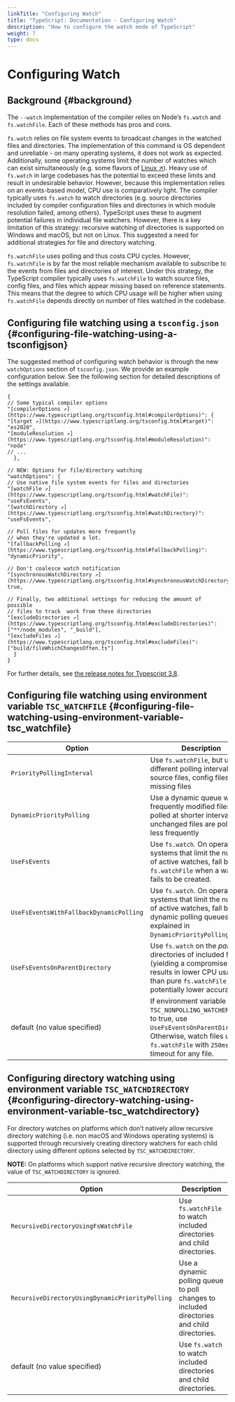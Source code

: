 ```yaml
---
linkTitle: "Configuring Watch"
title: "TypeScript: Documentation - Configuring Watch"
description: "How to configure the watch mode of TypeScript"
weight: 7
type: docs
---
```


# Configuring Watch

## Background {#background}

The `--watch` implementation of the compiler relies on Node’s `fs.watch` and `fs.watchFile`. Each of these methods has pros and cons.

`fs.watch` relies on file system events to broadcast changes in the watched files and directories. The implementation of this command is OS dependent and unreliable - on many operating systems, it does not work as expected. Additionally, some operating systems limit the number of watches which can exist simultaneously (e.g. some flavors of [Linux ↗](https://man7.org/linux/man-pages/man7/inotify.7.html)). Heavy use of `fs.watch` in large codebases has the potential to exceed these limits and result in undesirable behavior. However, because this implementation relies on an events-based model, CPU use is comparatively light. The compiler typically uses `fs.watch` to watch directories (e.g. source directories included by compiler configuration files and directories in which module resolution failed, among others). TypeScript uses these to augment potential failures in individual file watchers. However, there is a key limitation of this strategy: recursive watching of directories is supported on Windows and macOS, but not on Linux. This suggested a need for additional strategies for file and directory watching.

`fs.watchFile` uses polling and thus costs CPU cycles. However, `fs.watchFile` is by far the most reliable mechanism available to subscribe to the events from files and directories of interest. Under this strategy, the TypeScript compiler typically uses `fs.watchFile` to watch source files, config files, and files which appear missing based on reference statements. This means that the degree to which CPU usage will be higher when using `fs.watchFile` depends directly on number of files watched in the codebase.

## Configuring file watching using a `tsconfig.json` {#configuring-file-watching-using-a-tsconfigjson}

The suggested method of configuring watch behavior is through the new `watchOptions` section of `tsconfig.json`. We provide an example configuration below. See the following section for detailed descriptions of the settings available.

```
{
// Some typical compiler options
"[compilerOptions ↗](https://www.typescriptlang.org/tsconfig.html#compilerOptions)": {
"[target ↗](https://www.typescriptlang.org/tsconfig.html#target)": "es2020",
"[moduleResolution ↗](https://www.typescriptlang.org/tsconfig.html#moduleResolution)": "node"
// ...
  },

// NEW: Options for file/directory watching
"watchOptions": {
// Use native file system events for files and directories
"[watchFile ↗](https://www.typescriptlang.org/tsconfig.html#watchFile)": "useFsEvents",
"[watchDirectory ↗](https://www.typescriptlang.org/tsconfig.html#watchDirectory)": "useFsEvents",

// Poll files for updates more frequently
// when they're updated a lot.
"[fallbackPolling ↗](https://www.typescriptlang.org/tsconfig.html#fallbackPolling)": "dynamicPriority",

// Don't coalesce watch notification
"[synchronousWatchDirectory ↗](https://www.typescriptlang.org/tsconfig.html#synchronousWatchDirectory)": true,

// Finally, two additional settings for reducing the amount of possible
// files to track  work from these directories
"[excludeDirectories ↗](https://www.typescriptlang.org/tsconfig.html#excludeDirectories)": ["**/node_modules", "_build"],
"[excludeFiles ↗](https://www.typescriptlang.org/tsconfig.html#excludeFiles)": ["build/fileWhichChangesOften.ts"]
  }
}
```

For further details, see [the release notes for Typescript 3.8](/typescript/5.2/whats-new/typescript-3-8#better-directory-watching-on-linux-and-watchoptions).

## Configuring file watching using environment variable `TSC_WATCHFILE` {#configuring-file-watching-using-environment-variable-tsc_watchfile}

|Option|Description|
|---|---|
|`PriorityPollingInterval`|Use `fs.watchFile`, but use different polling intervals for source files, config files and missing files|
|`DynamicPriorityPolling`|Use a dynamic queue where frequently modified files are polled at shorter intervals, and unchanged files are polled less frequently|
|`UseFsEvents`|Use `fs.watch`. On operating systems that limit the number of active watches, fall back to `fs.watchFile` when a watcher fails to be created.|
|`UseFsEventsWithFallbackDynamicPolling`|Use `fs.watch`. On operating systems that limit the number of active watches, fall back to dynamic polling queues (as explained in `DynamicPriorityPolling`)|
|`UseFsEventsOnParentDirectory`|Use `fs.watch` on the *parent* directories of included files (yielding a compromise that results in lower CPU usage than pure `fs.watchFile` but potentially lower accuracy).|
|default (no value specified)|If environment variable `TSC_NONPOLLING_WATCHER` is set to true, use `UseFsEventsOnParentDirectory`. Otherwise, watch files using `fs.watchFile` with `250ms` as the timeout for any file.|


## Configuring directory watching using environment variable `TSC_WATCHDIRECTORY` {#configuring-directory-watching-using-environment-variable-tsc_watchdirectory}

For directory watches on platforms which don’t natively allow recursive directory watching (i.e. non macOS and Windows operating systems) is supported through recursively creating directory watchers for each child directory using different options selected by `TSC_WATCHDIRECTORY`.

**NOTE:** On platforms which support native recursive directory watching, the value of `TSC_WATCHDIRECTORY` is ignored.

|Option|Description|
|---|---|
|`RecursiveDirectoryUsingFsWatchFile`|Use `fs.watchFile` to watch included directories and child directories.|
|`RecursiveDirectoryUsingDynamicPriorityPolling`|Use a dynamic polling queue to poll changes to included directories and child directories.|
|default (no value specified)|Use `fs.watch` to watch included directories and child directories.|

